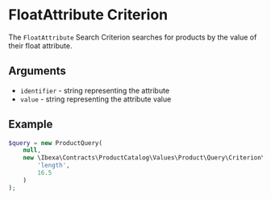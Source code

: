 # FloatAttribute Criterion

The `FloatAttribute` Search Criterion searches for products by the value of their float attribute.

## Arguments

- `identifier` - string representing the attribute
- `value` - string representing the attribute value

## Example

``` php
$query = new ProductQuery(
    null,
    new \Ibexa\Contracts\ProductCatalog\Values\Product\Query\Criterion\FloatAttribute(
        'length',
        16.5
    )
);
```
